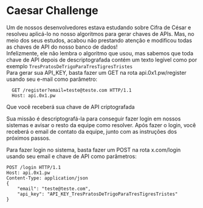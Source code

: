 # Caesar Challenge
Um de nossos desenvolvedores estava estudando sobre Cifra de César e resolveu aplicá-lo no nosso algoritmos para gerar chaves de APIs.
Mas, no meio dos seus estudos, acabou não prestando atenção e modificou todas as chaves de API do nosso banco de dados!<br/>
Infelizmente, ele não lembra o algoritmo que usou, mas sabemos que toda chave de API depois de descriptografada contém um texto legível como por exemplo `TresPratosDeTrigoParaTresTigresTristes`<br/>
Para gerar sua API_KEY, basta fazer um GET na rota api.0x1.pw/register usando seu e-mail como parâmetro:
```
  GET /register?email=teste@teste.com HTTP/1.1
  Host: api.0x1.pw
```
Que você receberá sua chave de API criptografada

Sua missão é descriptografá-la para conseguir fazer login em nossos sistemas e avisar o resto da equipe como resolver.
Após fazer o login, você receberá o email de contato da equipe, junto com as instruções dos próximos passos.

Para fazer login no sistema, basta fazer um POST na rota x.com/login usando seu email e chave de API como parâmetros:
```
POST /login HTTP/1.1
Host: api.0x1.pw
Content-Type: application/json
{ 
    "email": "teste@teste.com", 
    "api_key": "API_KEY_TresPratosDeTrigoParaTresTigresTristes"
}
```
